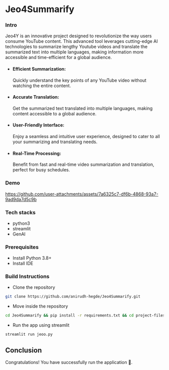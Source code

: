 # Jeo4Summarify

### Intro
Jeo4Y is an innovative project designed to revolutionize the way users consume
YouTube content. This advanced tool leverages cutting-edge AI technologies to 
summarize lengthy Youtube videos and translate the summarized text into multiple
languages, making information more accessible and time-efficient for a global audience.

* #### Efficient Summarization:
  Quickly understand the key points of any YouTube video without watching the entire content.
* #### Accurate Translation:
  Get the summarized text translated into multiple languages, making content accessible to a global audience.
* #### User-Friendly Interface:
  Enjoy a seamless and intuitive user experience, designed to cater to all your summarizing and translating needs.
* #### Real-Time Processing:
  Benefit from fast and real-time video summarization and translation, perfect for busy schedules.
  
### Demo

https://github.com/user-attachments/assets/7a6325c7-df6b-4868-93a7-9ad9da7d5c9b

### Tech stacks
* python3
* streamlit
* GenAI

### Prerequisites
* Install Python 3.8+
* Install IDE

### Build Instructions
* Clone the repository
```sh
git clone https://github.com/anirudh-hegde/Jeo4Summarify.git
```

* Move inside the repository
```sh
cd Jeo4Summarify && pip install -r requirements.txt && cd project-files
```

* Run the app using streamlit
```sh
streamlit run jeoo.py
```


## Conclusion
Congratulations! You have successfully run the application 🚀️.
